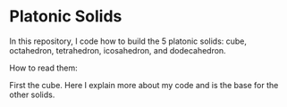 # Platonic Solids
In this repository, I code how to build the 5 platonic solids: cube, octahedron, tetrahedron, icosahedron, and dodecahedron.

How to read them:

First the cube. Here I explain more about my code and is the base for the other solids.
